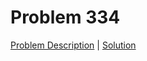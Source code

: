 # Problem 334

[Problem Description](./description/problem_334.md) | [Solution](./solutions/solution_334.cpp)
